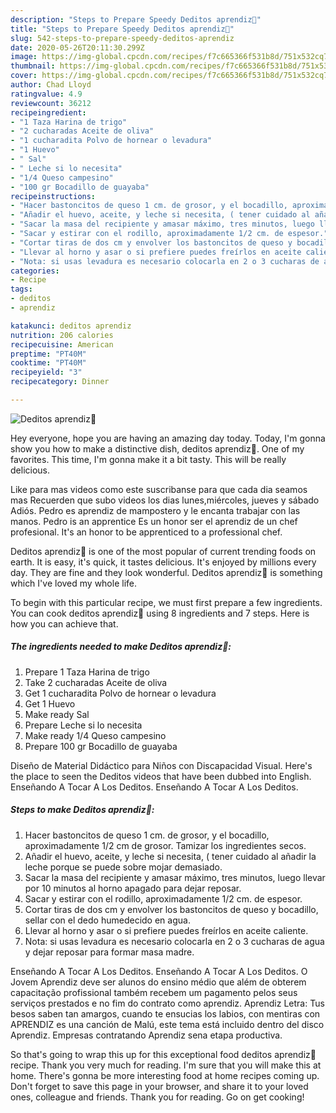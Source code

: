 ```yaml
---
description: "Steps to Prepare Speedy Deditos aprendiz🤔"
title: "Steps to Prepare Speedy Deditos aprendiz🤔"
slug: 542-steps-to-prepare-speedy-deditos-aprendiz
date: 2020-05-26T20:11:30.299Z
image: https://img-global.cpcdn.com/recipes/f7c665366f531b8d/751x532cq70/deditos-aprendiz🤔-foto-principal.jpg
thumbnail: https://img-global.cpcdn.com/recipes/f7c665366f531b8d/751x532cq70/deditos-aprendiz🤔-foto-principal.jpg
cover: https://img-global.cpcdn.com/recipes/f7c665366f531b8d/751x532cq70/deditos-aprendiz🤔-foto-principal.jpg
author: Chad Lloyd
ratingvalue: 4.9
reviewcount: 36212
recipeingredient:
- "1 Taza Harina de trigo"
- "2 cucharadas Aceite de oliva"
- "1 cucharadita Polvo de hornear o levadura"
- "1 Huevo"
- " Sal"
- " Leche si lo necesita"
- "1/4 Queso campesino"
- "100 gr Bocadillo de guayaba"
recipeinstructions:
- "Hacer bastoncitos de queso 1 cm. de grosor, y el bocadillo, aproximadamente 1/2 cm de grosor. Tamizar los ingredientes secos."
- "Añadir el huevo, aceite, y leche si necesita, ( tener cuidado al añadir la leche porque se puede sobre mojar demasiado."
- "Sacar la masa del recipiente y amasar máximo, tres minutos, luego llevar por 10 minutos al horno apagado para dejar reposar."
- "Sacar y estirar con el rodillo, aproximadamente 1/2 cm. de espesor."
- "Cortar tiras de dos cm y envolver los bastoncitos de queso y bocadillo, sellar con el dedo humedecido en agua."
- "Llevar al horno y asar o si prefiere puedes freírlos en aceite caliente."
- "Nota: si usas levadura es necesario colocarla en 2 o 3 cucharas de agua y dejar reposar para formar masa madre."
categories:
- Recipe
tags:
- deditos
- aprendiz

katakunci: deditos aprendiz 
nutrition: 206 calories
recipecuisine: American
preptime: "PT40M"
cooktime: "PT40M"
recipeyield: "3"
recipecategory: Dinner

---
```



![Deditos aprendiz🤔](https://img-global.cpcdn.com/recipes/f7c665366f531b8d/751x532cq70/deditos-aprendiz🤔-foto-principal.jpg)

Hey everyone, hope you are having an amazing day today. Today, I'm gonna show you how to make a distinctive dish, deditos aprendiz🤔. One of my favorites. This time, I'm gonna make it a bit tasty. This will be really delicious.

Like para mas videos como este suscribanse para que cada dia seamos mas Recuerden que subo videos los dias lunes,miércoles, jueves y sábado Adiós. Pedro es aprendiz de mampostero y le encanta trabajar con las manos. Pedro is an apprentice Es un honor ser el aprendiz de un chef profesional. It&#39;s an honor to be apprenticed to a professional chef.

Deditos aprendiz🤔 is one of the most popular of current trending foods on earth. It is easy, it's quick, it tastes delicious. It's enjoyed by millions every day. They are fine and they look wonderful. Deditos aprendiz🤔 is something which I've loved my whole life.


To begin with this particular recipe, we must first prepare a few ingredients. You can cook deditos aprendiz🤔 using 8 ingredients and 7 steps. Here is how you can achieve that.

<!--inarticleads1-->

##### The ingredients needed to make Deditos aprendiz🤔:

1. Prepare 1 Taza Harina de trigo
1. Take 2 cucharadas Aceite de oliva
1. Get 1 cucharadita Polvo de hornear o levadura
1. Get 1 Huevo
1. Make ready  Sal
1. Prepare  Leche si lo necesita
1. Make ready 1/4 Queso campesino
1. Prepare 100 gr Bocadillo de guayaba


Diseño de Material Didáctico para Niños con Discapacidad Visual. Here&#39;s the place to seen the Deditos videos that have been dubbed into English. Enseñando A Tocar A Los Deditos. Enseñando A Tocar A Los Deditos. 

<!--inarticleads2-->

##### Steps to make Deditos aprendiz🤔:

1. Hacer bastoncitos de queso 1 cm. de grosor, y el bocadillo, aproximadamente 1/2 cm de grosor. Tamizar los ingredientes secos.
1. Añadir el huevo, aceite, y leche si necesita, ( tener cuidado al añadir la leche porque se puede sobre mojar demasiado.
1. Sacar la masa del recipiente y amasar máximo, tres minutos, luego llevar por 10 minutos al horno apagado para dejar reposar.
1. Sacar y estirar con el rodillo, aproximadamente 1/2 cm. de espesor.
1. Cortar tiras de dos cm y envolver los bastoncitos de queso y bocadillo, sellar con el dedo humedecido en agua.
1. Llevar al horno y asar o si prefiere puedes freírlos en aceite caliente.
1. Nota: si usas levadura es necesario colocarla en 2 o 3 cucharas de agua y dejar reposar para formar masa madre.


Enseñando A Tocar A Los Deditos. Enseñando A Tocar A Los Deditos. O Jovem Aprendiz deve ser alunos do ensino médio que além de obterem capacitação profissional também recebem um pagamento pelos seus serviços prestados e no fim do contrato como aprendiz. Aprendiz Letra: Tus besos saben tan amargos, cuando te ensucias los labios, con mentiras con APRENDIZ es una canción de Malú, este tema está incluido dentro del disco Aprendiz. Empresas contratando Aprendiz sena etapa productiva. 

So that's going to wrap this up for this exceptional food deditos aprendiz🤔 recipe. Thank you very much for reading. I'm sure that you will make this at home. There's gonna be more interesting food at home recipes coming up. Don't forget to save this page in your browser, and share it to your loved ones, colleague and friends. Thank you for reading. Go on get cooking!
